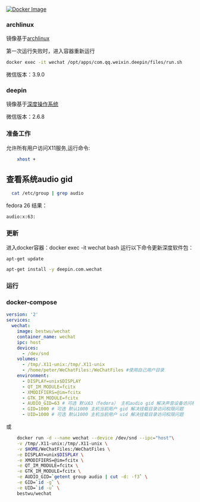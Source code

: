[![Docker Image](https://img.shields.io/badge/docker%20image-available-green.svg)](https://hub.docker.com/r/bestwu/wechat/)

### archlinux

镜像基于[archlinux](https://www.archlinux.org/download/)

第一次运行失败时，进入容器重新运行

```bash
docker exec -it wechat /opt/apps/com.qq.weixin.deepin/files/run.sh
```

微信版本：3.9.0

### deepin

镜像基于[深度操作系统](https://www.deepin.org/download/)

微信版本：2.6.8

### 准备工作

允许所有用户访问X11服务,运行命令:

```bash
    xhost +
```

## 查看系统audio gid

```bash
  cat /etc/group | grep audio
```

fedora 26 结果：

```bash
audio:x:63:
```

### 更新

进入docker容器：docker exec -it wechat bash
运行以下命令更新深度软件包：

```bash
apt-get update

apt-get install -y deepin.com.wechat

```

### 运行

### docker-compose

```yml
version: '2'
services:
  wechat:
    image: bestwu/wechat
    container_name: wechat
    ipc: host
    devices:
      - /dev/snd
    volumes:
      - /tmp/.X11-unix:/tmp/.X11-unix
      - /home/peter/WeChatFiles:/WeChatFiles #使用自己用户目录
    environment:
      - DISPLAY=unix$DISPLAY
      - QT_IM_MODULE=fcitx
      - XMODIFIERS=@im=fcitx
      - GTK_IM_MODULE=fcitx
      - AUDIO_GID=63 # 可选 默认63（fedora） 主机audio gid 解决声音设备访问权限问题
      - GID=1000 # 可选 默认1000 主机当前用户 gid 解决挂载目录访问权限问题
      - UID=1000 # 可选 默认1000 主机当前用户 uid 解决挂载目录访问权限问题
```

或

```bash
    docker run -d --name wechat --device /dev/snd --ipc="host"\
    -v /tmp/.X11-unix:/tmp/.X11-unix \
    -v $HOME/WeChatFiles:/WeChatFiles \
    -e DISPLAY=unix$DISPLAY \
    -e XMODIFIERS=@im=fcitx \
    -e QT_IM_MODULE=fcitx \
    -e GTK_IM_MODULE=fcitx \
    -e AUDIO_GID=`getent group audio | cut -d: -f3` \
    -e GID=`id -g` \
    -e UID=`id -u` \
    bestwu/wechat
```
